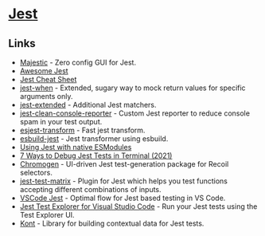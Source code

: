 # [Jest](https://jestjs.io)

## Links

- [Majestic](https://github.com/Raathigesh/majestic) - Zero config GUI for Jest.
- [Awesome Jest](https://github.com/jest-community/awesome-jest)
- [Jest Cheat Sheet](https://github.com/sapegin/jest-cheat-sheet)
- [jest-when](https://github.com/timkindberg/jest-when) - Extended, sugary way to mock return values for specific arguments only.
- [jest-extended](https://github.com/jest-community/jest-extended) - Additional Jest matchers.
- [jest-clean-console-reporter](https://github.com/jevakallio/jest-clean-console-reporter) - Custom Jest reporter to reduce console spam in your test output.
- [esjest-transform](https://github.com/threepointone/esjest-transform) - Fast jest transform.
- [esbuild-jest](https://github.com/aelbore/esbuild-jest) - Jest transformer using esbuild.
- [Using Jest with native ESModules](https://github.com/kentcdodds/jest-esmodules/)
- [7 Ways to Debug Jest Tests in Terminal (2021)](https://pragmaticpineapple.com/7-ways-to-debug-jest-tests-in-terminal/)
- [Chromogen](https://github.com/open-source-labs/Chromogen) - UI-driven Jest test-generation package for Recoil selectors.
- [jest-test-matrix](https://github.com/WaldoJeffers/jest-test-matrix) - Plugin for Jest which helps you test functions accepting different combinations of inputs.
- [VSCode Jest](https://github.com/jest-community/vscode-jest) - Optimal flow for Jest based testing in VS Code.
- [Jest Test Explorer for Visual Studio Code](https://github.com/kavod-io/vscode-jest-test-adapter) - Run your Jest tests using the Test Explorer UI.
- [Kont](https://github.com/prisma-labs/kont) - Library for building contextual data for Jest tests.
